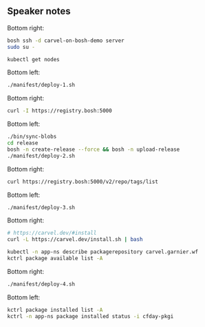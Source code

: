 ## Speaker notes


Bottom right:

```bash
bosh ssh -d carvel-on-bosh-demo server
sudo su -

kubectl get nodes
```

Bottom left:
```bash
./manifest/deploy-1.sh
```

Bottom right:
```bash
curl -I https://registry.bosh:5000
```

Bottom left:
```bash
./bin/sync-blobs
cd release
bosh -n create-release --force && bosh -n upload-release
./manifest/deploy-2.sh
```

Bottom right:
```bash
curl https://registry.bosh:5000/v2/repo/tags/list
```

Bottom left:
```bash
./manifest/deploy-3.sh
```

Bottom right:
```bash
# https://carvel.dev/#install
curl -L https://carvel.dev/install.sh | bash

kubectl -n app-ns describe packagerepository carvel.garnier.wf
kctrl package available list -A
```
Bottom right:
```bash
./manifest/deploy-4.sh
```

Bottom left:
```bash
kctrl package installed list -A
kctrl -n app-ns package installed status -i cfday-pkgi
```
